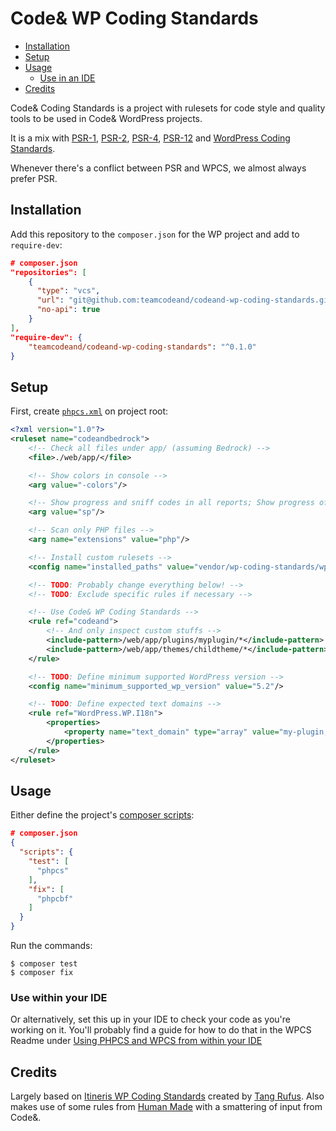 # Code& WP Coding Standards

- [Installation](#installation)
- [Setup](#setup)
- [Usage](#usage)
  - [Use in an IDE](#use-within-your-IDE)
- [Credits](#credits)

Code& Coding Standards is a project with rulesets for code style and quality tools to be used in Code& WordPress projects.

It is a mix with [PSR-1](https://www.php-fig.org/psr/psr-1/), [PSR-2](https://www.php-fig.org/psr/psr-2), [PSR-4](https://www.php-fig.org/psr/psr-4/), [PSR-12](https://www.php-fig.org/psr/psr-12/) and [WordPress Coding Standards](https://github.com/WordPress-Coding-Standards/WordPress-Coding-Standards).

Whenever there's a conflict between PSR and WPCS, we almost always prefer PSR.

## Installation

Add this repository to the `composer.json` for the WP project and add to `require-dev`:

```json
# composer.json
"repositories": [
    {
      "type": "vcs",
      "url": "git@github.com:teamcodeand/codeand-wp-coding-standards.git",
      "no-api": true
	}
],
"require-dev": {
	"teamcodeand/codeand-wp-coding-standards": "^0.1.0"
}
```

## Setup

First, create [`phpcs.xml`](https://github.com/squizlabs/PHP_CodeSniffer/wiki/Annotated-Ruleset) on project root:

```xml
<?xml version="1.0"?>
<ruleset name="codeandbedrock">
    <!-- Check all files under app/ (assuming Bedrock) -->
    <file>./web/app/</file>

    <!-- Show colors in console -->
    <arg value="-colors"/>

    <!-- Show progress and sniff codes in all reports; Show progress of the run -->
    <arg value="sp"/>

    <!-- Scan only PHP files -->
    <arg name="extensions" value="php"/>

    <!-- Install custom rulesets -->
    <config name="installed_paths" value="vendor/wp-coding-standards/wpcs,vendor/teamcodeand/codeand-wp-coding-standards"/>

    <!-- TODO: Probably change everything below! -->
    <!-- TODO: Exclude specific rules if necessary -->

	<!-- Use Code& WP Coding Standards -->
    <rule ref="codeand">
		<!-- And only inspect custom stuffs -->
		<include-pattern>/web/app/plugins/myplugin/*</include-pattern>
    	<include-pattern>/web/app/themes/childtheme/*</include-pattern>
	</rule>

    <!-- TODO: Define minimum supported WordPress version -->
    <config name="minimum_supported_wp_version" value="5.2"/>

    <!-- TODO: Define expected text domains -->
    <rule ref="WordPress.WP.I18n">
        <properties>
            <property name="text_domain" type="array" value="my-plugin,my-theme,woocommerce,sage"/>
        </properties>
    </rule>
</ruleset>
```
## Usage
Either define the project's [composer scripts](https://getcomposer.org/doc/articles/scripts.md):

```json
# composer.json
{
  "scripts": {
    "test": [
      "phpcs"
	],
	"fix": [
      "phpcbf"
    ]
  }
}
```

Run the commands:

```sh-session
$ composer test
$ composer fix
```

### Use within your IDE
Or alternatively, set this up in your IDE to check your code as you're working on it. You'll probably find a guide for how to do that in the WPCS Readme under [Using PHPCS and WPCS from within your IDE](https://github.com/WordPress/WordPress-Coding-Standards#using-phpcs-and-wpcs-from-within-your-ide)

## Credits

Largely based on [Itineris WP Coding Standards](https://github.com/ItinerisLtd/itineris-wp-coding-standards) created by [Tang Rufus](https://typist.tech). Also makes use of some rules from [Human Made](https://github.com/humanmade/coding-standards) with a smattering of input from Code&.
